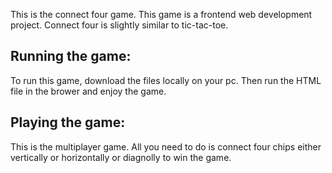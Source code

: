 This is the connect four game. This game is a frontend web development project. Connect four is slightly similar to tic-tac-toe. 

<h2> Running the game: </h2>
To run this game, download the files locally on your pc. Then run the HTML file in the brower and enjoy the game.

<h2> Playing the game: </h2>
This is the multiplayer game. All you need to do is connect four chips either vertically or horizontally or diagnolly to win the game. 

